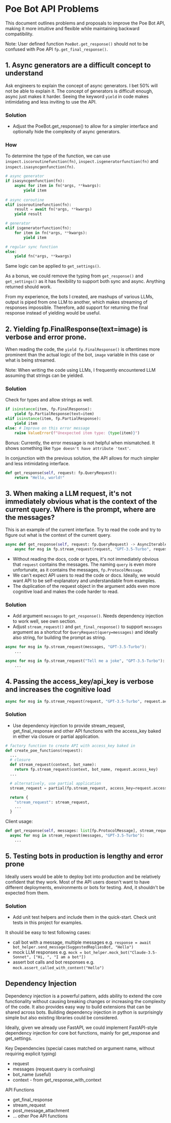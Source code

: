 # Poe Bot API Problems

This document outlines problems and proposals to improve the Poe Bot API, making it more intuitive and flexible while maintaining backward compatibility.

Note: User defined function `PoeBot.get_response()` should not to be confused with Poe API `fp.get_final_response()`. 

## 1. Async generators are a difficult concept to understand

Ask engineers to explain the concept of async generators. I bet 50% will not be able to explain it. The concept of generators is difficult enough, async just makes it harder. Seeing the keyword `yield` in code makes intimidating and less inviting to use the API.

### Solution
- Adjust the PoeBot.get_response() to allow for a simpler interface and optionally hide the complexity of async generators.

### How

To determine the type of the function, we can use `inspect.iscoroutinefunction(fn)`, `inspect.isgeneratorfunction(fn)` and `inspect.isasyncgenfunction(fn)`.

```python
# async generator
if isasyncgenfunction(fn):
    async for item in fn(*args, **kwargs):
        yield item
        
# async coroutine
elif iscoroutinefunction(fn):
    result = await fn(*args, **kwargs)
    yield result

# generator
elif isgeneratorfunction(fn):
    for item in fn(*args, **kwargs):
        yield item

# regular sync function        
else:  
    yield fn(*args, **kwargs)

```

Same logic can be applied to `get_settings()`.

As a bonus, we could remove the typing from `get_response()` and `get_settings()` as it has flexibility to support both sync and async. Anything returned should work. 

From my experience, the bots I created, are mashups of various LLMs, output is piped from one LLM to another, which makes streaming of responses impossible. Therefore, add support for returning the final response instead of yielding would be useful.

## 2. Yielding fp.FinalResponse(text=image) is verbose and error prone. 

When reading the code, the `yield fp.FinalResponse()` is oftentimes more prominent than the actual logic of the bot, `image` variable in this case or what is being streamed.

Note: When writing the code using LLMs, I frequently encountered LLM assuming that strings can be yielded. 

### Solution

Check for types and allow strings as well.

```python
if isinstance(item, fp.FinalResponse):
    yield fp.PartialResponse(text=item)
elif isinstance(item, fp.PartialResponse):
    yield item
else: # Improve on this error message
    raise ValueError(f"Unexpected item type: {type(item)}")
```

Bonus: Currently, the error message is not helpful when mismatched. It shows something like `Type doesn't have attribute 'text'`.

In conjunction with the previous solution, the API allows for much simpler and less intimidating interface.

```python
def get_response(self, request: fp.QueryRequest):
    return "Hello, world!"
```

## 3. When making a LLM request, it's not immediately obvious what is the context of the current query. Where is the prompt, where are the messages?

This is an example of the current interface. Try to read the code and try to figure out what is the context of the current query. 

```python
async def get_response(self, request: fp.QueryRequest) -> AsyncIterable[fp.PartialResponse]:
    async for msg in fp.stream_request(request, "GPT-3.5-Turbo", request.access_key):
```

- Without reading the docs, code or types, it's not immediately obvious that `request` contains the messages. The naming `query` is even more unfortunate, as it contains the messages, `fp.ProtocolMessage`. 
- We can't expect API users to read the code or docs. Ideally, we would want API to be self-explanatory and understandable from examples.
- The duplication of the request object in the argument adds even more cognitive load and makes the code harder to read. 

### Solution

- Add argument `messages` to `get_response()`. Needs dependency injection to work well, see own section.
- Adjust `stream_request()` and `get_final_response()` to support `messages` argument as a shortcut for `QueryRequest(query=messages)` and ideally also string, for building the prompt as string.

```python
async for msg in fp.stream_request(messages, "GPT-3.5-Turbo"):
    ...

async for msg in fp.stream_request("Tell me a joke", "GPT-3.5-Turbo"):
    ...
```


## 4. Passing the access_key/api_key is verbose and increases the cognitive load

```python
async for msg in fp.stream_request(request, "GPT-3.5-Turbo", request.access_key):
```

### Solution

- Use dependency injection to provide stream_request, get_final_response and other API functions with the access_key baked in either via closure or partial application. 


```python
# factory function to create API with access_key baked in
def create_poe_functions(request):
  ...
  # closure
  def stream_request(context, bot_name):
    return fp.stream_request(context, bot_name, request.access_key)
  ...

  # alternatively, use partial application
  stream_request = partial(fp.stream_request, access_key=request.access_key)

  return {
    "stream_request": stream_request,
    ...
  }
```

Client usage:

```python
def get_response(self, messages: list[fp.ProtocolMessage], stream_request: Callable):
  async for msg in stream_request(messages, "GPT-3.5-Turbo"):
    ...
```

## 5. Testing bots in production is lengthy and error prone
Ideally users would be able to deploy bot into production and be relatively confident that they work. Most of the API users doesn't want to have different deployments, environments or bots for testing. And, it shouldn't be expected from them. 

### Solution
- Add unit test helpers and include them in the quick-start. Check unit tests in this project for examples.

It should be easy to test following cases:
- call bot with a message, multiple messages e.g. `response = await bot_helper.send_message(SuggestedRepliesBot, "Hello")`
- mock LLM responses e.g. `mock = bot_helper.mock_bot("Claude-3.5-Sonnet", ["Hi, ", "I am a bot"])`
- assert bot calls and bot responses e.g. `mock.assert_called_with_content("Hello")`


## Dependency Injection

Dependency injection is a powerful pattern, adds ability to extend the core functionality without causing breaking changes or increasing the complexity of the code. It also provides easy way to build extensions that can be shared across bots. Building dependency injection in python is surprisingly simple but also existing libraries could be considered.

Ideally, given we already use FastAPI, we could implement FastAPI-style dependency injection for core bot functions, mainly for get_response and get_settings.

Key Dependencies (special cases matched on argument name, without requiring explicit typing)
- request
- messages (request.query is confusing)
- bot_name (useful)
- context - from get_response_with_context

API Functions
- get_final_response
- stream_request
- post_message_attachment
- ... other Poe API functions